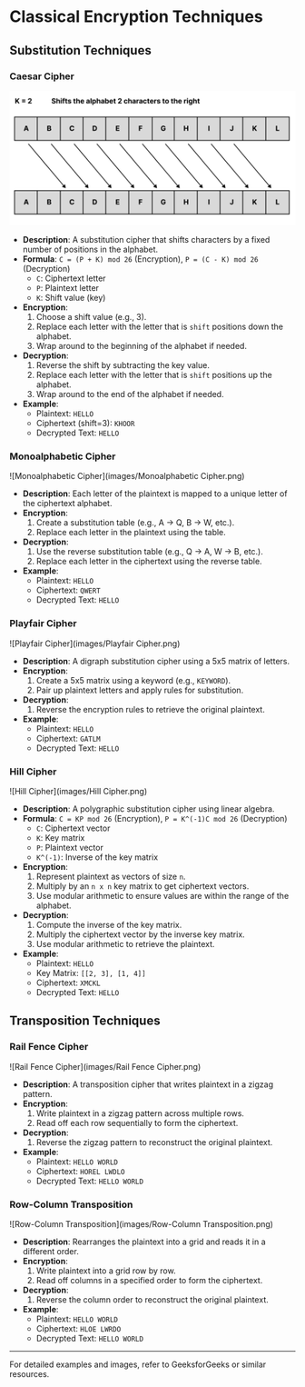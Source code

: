 # Classical Encryption Techniques

## Substitution Techniques

### Caesar Cipher
![Caesar Cipher](images/caeser.png)
- **Description**: A substitution cipher that shifts characters by a fixed number of positions in the alphabet.
- **Formula**: `C = (P + K) mod 26` (Encryption), `P = (C - K) mod 26` (Decryption)
  - `C`: Ciphertext letter
  - `P`: Plaintext letter
  - `K`: Shift value (key)
- **Encryption**:
  1. Choose a shift value (e.g., 3).
  2. Replace each letter with the letter that is `shift` positions down the alphabet.
  3. Wrap around to the beginning of the alphabet if needed.
- **Decryption**:
  1. Reverse the shift by subtracting the key value.
  2. Replace each letter with the letter that is `shift` positions up the alphabet.
  3. Wrap around to the end of the alphabet if needed.
- **Example**:
  - Plaintext: `HELLO`
  - Ciphertext (shift=3): `KHOOR`
  - Decrypted Text: `HELLO`

### Monoalphabetic Cipher
![Monoalphabetic Cipher](images/Monoalphabetic Cipher.png)
- **Description**: Each letter of the plaintext is mapped to a unique letter of the ciphertext alphabet.
- **Encryption**:
  1. Create a substitution table (e.g., A -> Q, B -> W, etc.).
  2. Replace each letter in the plaintext using the table.
- **Decryption**:
  1. Use the reverse substitution table (e.g., Q -> A, W -> B, etc.).
  2. Replace each letter in the ciphertext using the reverse table.
- **Example**:
  - Plaintext: `HELLO`
  - Ciphertext: `QWERT`
  - Decrypted Text: `HELLO`

### Playfair Cipher
![Playfair Cipher](images/Playfair Cipher.png)
- **Description**: A digraph substitution cipher using a 5x5 matrix of letters.
- **Encryption**:
  1. Create a 5x5 matrix using a keyword (e.g., `KEYWORD`).
  2. Pair up plaintext letters and apply rules for substitution.
- **Decryption**:
  1. Reverse the encryption rules to retrieve the original plaintext.
- **Example**:
  - Plaintext: `HELLO`
  - Ciphertext: `GATLM`
  - Decrypted Text: `HELLO`

### Hill Cipher
![Hill Cipher](images/Hill Cipher.png)
- **Description**: A polygraphic substitution cipher using linear algebra.
- **Formula**: `C = KP mod 26` (Encryption), `P = K^(-1)C mod 26` (Decryption)
  - `C`: Ciphertext vector
  - `K`: Key matrix
  - `P`: Plaintext vector
  - `K^(-1)`: Inverse of the key matrix
- **Encryption**:
  1. Represent plaintext as vectors of size `n`.
  2. Multiply by an `n x n` key matrix to get ciphertext vectors.
  3. Use modular arithmetic to ensure values are within the range of the alphabet.
- **Decryption**:
  1. Compute the inverse of the key matrix.
  2. Multiply the ciphertext vector by the inverse key matrix.
  3. Use modular arithmetic to retrieve the plaintext.
- **Example**:
  - Plaintext: `HELLO`
  - Key Matrix: `[[2, 3], [1, 4]]`
  - Ciphertext: `XMCKL`
  - Decrypted Text: `HELLO`

## Transposition Techniques

### Rail Fence Cipher
![Rail Fence Cipher](images/Rail Fence Cipher.png)
- **Description**: A transposition cipher that writes plaintext in a zigzag pattern.
- **Encryption**:
  1. Write plaintext in a zigzag pattern across multiple rows.
  2. Read off each row sequentially to form the ciphertext.
- **Decryption**:
  1. Reverse the zigzag pattern to reconstruct the original plaintext.
- **Example**:
  - Plaintext: `HELLO WORLD`
  - Ciphertext: `HOREL LWDLO`
  - Decrypted Text: `HELLO WORLD`

### Row-Column Transposition
![Row-Column Transposition](images/Row-Column Transposition.png)
- **Description**: Rearranges the plaintext into a grid and reads it in a different order.
- **Encryption**:
  1. Write plaintext into a grid row by row.
  2. Read off columns in a specified order to form the ciphertext.
- **Decryption**:
  1. Reverse the column order to reconstruct the original plaintext.
- **Example**:
  - Plaintext: `HELLO WORLD`
  - Ciphertext: `HLOE LWRDO`
  - Decrypted Text: `HELLO WORLD`

---

For detailed examples and images, refer to GeeksforGeeks or similar resources.